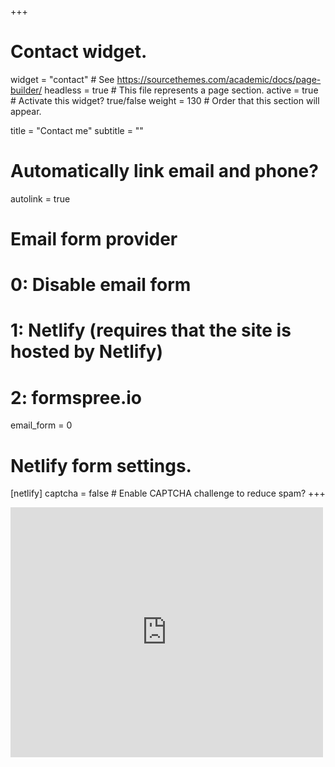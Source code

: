 +++
# Contact widget.
widget = "contact"  # See https://sourcethemes.com/academic/docs/page-builder/
headless = true  # This file represents a page section.
active = true  # Activate this widget? true/false
weight = 130  # Order that this section will appear.

title = "Contact me"
subtitle = ""

# Automatically link email and phone?
autolink = true

# Email form provider
#   0: Disable email form
#   1: Netlify (requires that the site is hosted by Netlify)
#   2: formspree.io
email_form = 0

# Netlify form settings.
[netlify]
  captcha = false  # Enable CAPTCHA challenge to reduce spam?
+++

<iframe src="https://www.google.com/maps/embed?pb=!1m18!1m12!1m3!1d2443.242644721248!2d6.851555915313076!3d52.238976214770524!2m3!1f0!2f0!3f0!3m2!1i1024!2i768!4f13.1!3m3!1m2!1s0x0%3A0xa293c4b9f2d4223!2sZilverling!5e0!3m2!1snl!2snl!4v1598446422942!5m2!1snl!2snl" width="500" height="400" frameborder="0" style="border:0;" allowfullscreen="true" aria-hidden="false" tabindex="0"></iframe>